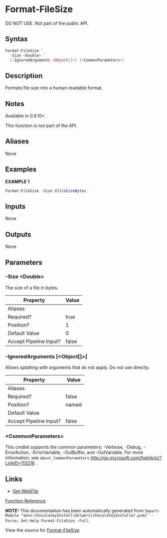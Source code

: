 ﻿---
Title: Format-FileSize
Description: Information on Format-FileSize function
RedirectFrom: docs/helpers-format-file-size
---

# Format-FileSize

<!-- This documentation is automatically generated from https://github.com/chocolatey/choco/blob/stable/src/chocolatey.resources/helpers/functions/Format-FileSize.ps1 using https://github.com/chocolatey/choco/blob/stable/GenerateDocs.ps1. Contributions are welcome at the original location(s). -->

DO NOT USE. Not part of the public API.

## Syntax

~~~powershell
Format-FileSize `
  -Size <Double> `
  [-IgnoredArguments <Object[]>] [<CommonParameters>]
~~~

## Description

Formats file size into a human readable format.

## Notes

Available in 0.9.10+.

This function is not part of the API.

## Aliases

None

## Examples

 **EXAMPLE 1**

~~~powershell
Format-FileSize -Size $fileSizeBytes

~~~

## Inputs

None

## Outputs

None

## Parameters

###  -Size &lt;Double&gt;
The size of a file in bytes.

Property               | Value
---------------------- | -----
Aliases                |
Required?              | true
Position?              | 1
Default Value          | 0
Accept Pipeline Input? | false

###  -IgnoredArguments [&lt;Object[]&gt;]
Allows splatting with arguments that do not apply. Do not use directly.

Property               | Value
---------------------- | -----
Aliases                |
Required?              | false
Position?              | named
Default Value          |
Accept Pipeline Input? | false

### &lt;CommonParameters&gt;

This cmdlet supports the common parameters: -Verbose, -Debug, -ErrorAction, -ErrorVariable, -OutBuffer, and -OutVariable. For more information, see `about_CommonParameters` http://go.microsoft.com/fwlink/p/?LinkID=113216 .


## Links

 * [Get-WebFile](./get-webfile)


[Function Reference](./)

***NOTE:*** This documentation has been automatically generated from `Import-Module "$env:ChocolateyInstall\helpers\chocolateyInstaller.psm1" -Force; Get-Help Format-FileSize -Full`.

View the source for [Format-FileSize](https://github.com/chocolatey/choco/blob/stable/src/chocolatey.resources/helpers/functions/Format-FileSize.ps1)
